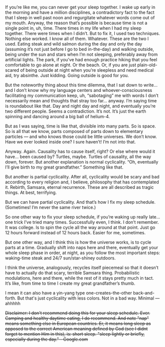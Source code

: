 If you’re like me, you can never get your sleep together. I wake up early in the morning and have a million disciplines, a contradictory fact to the fact that I sleep in well past noon and regurgitate whatever words come out of my mouth. Anyway, the reason that’s possible is because time is not a single point in, uh, time. There times in my life when I had my sleep together. There were times when I didn’t. But to fix it, I used two techniques. Nothing else worked. I know all of them. Whatever. These are the two I used. Eating steak and wild salmon during the day and only the day (assuming it’s not just before I go to bed in-the-day) and walking outside, being under the sun and stars when I’m not sleeping, preferably away from artificial lights. The park, if you’ve had enough practice hiking that you feel comfortable to go alone at night. Or the beach. Or, if you are just plain-old-scared of being outside at night when you’re sleepless and need medical aid, try absinthe. Just kidding. Going outside is good for you.

But the noteworthy thing about this time dilemma, that I sat down to write… and I don’t know why my language centers and whoever-consciousness facilitating my communication keep, uh, “sabotaging” me with words I don’t necessarily mean and thoughts that stray too far… anyway. I’m saying time is roundabout like that. Day and night day and night, and eventually you’re two different people. Seems a contradiction. It’s not. It’s just the earth spinning and dancing around a big ball of helium-4. 

But as I was saying, time is like that, divisible into many parts. So is space. So is all that we know, parts composed of parts down to elementary particles — and who knows those could be little universes. We don’t know. Have we ever looked inside one? I sure haven’t! I’m not into that.

Anyway. Again. Causality has to cause itself, right? Or else where would it have… been caused by? Turtles, maybe. Turtles of causality, all the way down, forever. But another explanation is normal cyclicality. “Oh, eventually I’ll give birth to my great grandfather.” Something like that.

But another is partial cyclicality. After all, cyclicality would be scary and bad according to every religion and, I believe, philosophy that has contemplated it. Rebirth, Samsara, eternal recurrence. These are all described as tragic things. At best, terrifying.

But we can have partial cyclicality. And that’s how I fix my sleep schedule. (Sometimes! I’m never the same river twice.)

So one other way to fix your sleep schedule, if you’re waking up really late… one trick I’ve tried many times. Successfully even, I think. I don’t remember. It was college. Is to spin the cycle all the way around at that point. Just go 12 hours forward instead of 12 hours back. Easier for me, sometimes.

But one other way, and I think this is how the universe works, is to cycle parts at a time. Gradually shift into naps here and there, eventually get your whole sleep phase in order, at night, as you follow the most important steps: waking-time steak and 24/7 sun/star-shiney outdoors.

I think the universe, analogously, recycles itself piecemeal so that it doesn’t have to actually do that scary, terrible Samsara thing. Probabilistic modulations, here and there, while the rest of it stays pretty much in tact. It’s like, from time to time I create my great grandfather’s thumb.

I mean it can also have a yin-yang type one-creates-the-other back-and-forth. But that's just cyclicality with less colors. Not in a bad way. Minimal — ahhhhh

~~Disclaimer: I don't recommend doing this  for your sleep schedule. Ever. Camping and healthy daytime eating, I do recommend. And note "nap" means something else in European countries. Er, it means long sleep as opposed to the correct American meaning defined by God (see I didnt forget to mention Him in this), is: short sleep. "sleep lightly or briefly, especially during the day." - Google.com~~
